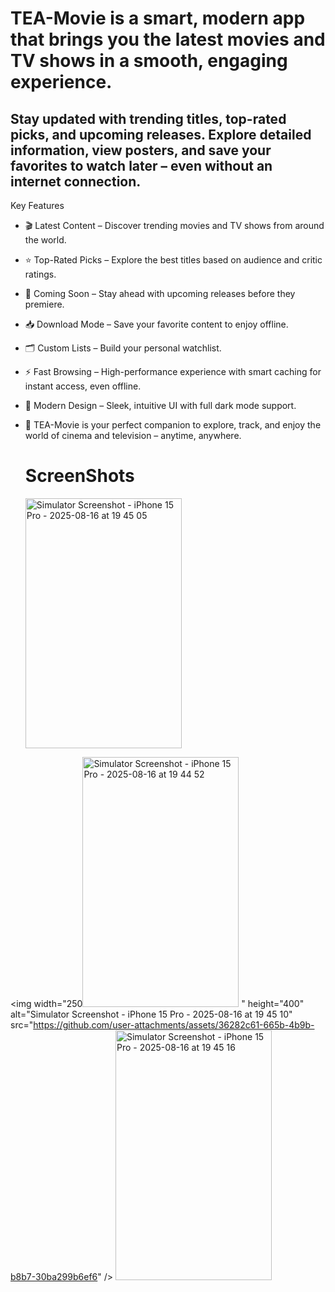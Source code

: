 
# TEA-Movie is a smart, modern app that brings you the latest movies and TV shows in a smooth, engaging experience.
## Stay updated with trending titles, top-rated picks, and upcoming releases. Explore detailed information, view posters, and save your favorites to watch later – even without an internet connection.

Key Features
- 🎬 Latest Content – Discover trending movies and TV shows from around the world.

- ⭐ Top-Rated Picks – Explore the best titles based on audience and critic ratings.

- 📅 Coming Soon – Stay ahead with upcoming releases before they premiere.

- 📥 Download Mode – Save your favorite content to enjoy offline.

- 🗂 Custom Lists – Build your personal watchlist.

- ⚡ Fast Browsing – High-performance experience with smart caching for instant access, even offline.

- 🌙 Modern Design – Sleek, intuitive UI with full dark mode support.

- 📌 TEA-Movie is your perfect companion to explore, track, and enjoy the world of cinema and television – anytime, anywhere.

  # ScreenShots
  <img width="250" height="400" alt="Simulator Screenshot - iPhone 15 Pro - 2025-08-16 at 19 45 05" src="https://github.com/user-attachments/assets/bb15355e-e5b6-4251-af2b-539f195d02da" />
<img width="250<img width="250" height="400" alt="Simulator Screenshot - iPhone 15 Pro - 2025-08-16 at 19 44 52" src="https://github.com/user-attachments/assets/99618b91-a42f-4419-a294-1af8cf56a6f1" />
" height="400" alt="Simulator Screenshot - iPhone 15 Pro - 2025-08-16 at 19 45 10" src="https://github.com/user-attachments/assets/36282c61-665b-4b9b-b8b7-30ba299b6ef6" />
<img width="250" height="400" alt="Simulator Screenshot - iPhone 15 Pro - 2025-08-16 at 19 45 16" src="https://github.com/user-attachments/assets/d75b62d4-bab9-4c70-a4d9-5b7a1308d8ce" />
